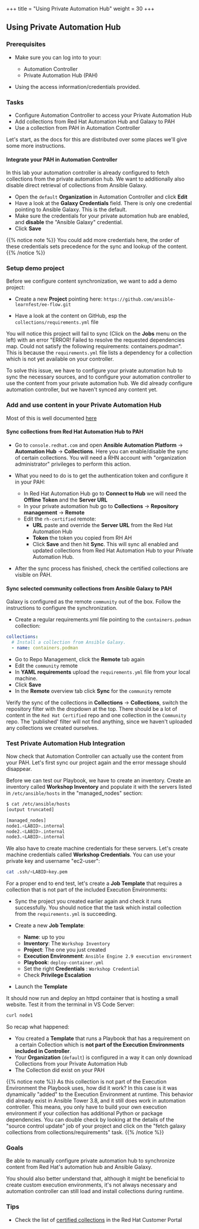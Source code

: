 +++
title = "Using Private Automation Hub"
weight = 30
+++

## Using Private Automation Hub

### Prerequisites

* Make sure you can log into to your:

  * Automation Controller
  * Private Automation Hub (PAH)

* Using the access information/credentials provided.

### Tasks

* Configure Automation Controller to access your Private Automation Hub
* Add collections from Red Hat Automation Hub and Galaxy to PAH
* Use a collection from PAH in Automation Controller

Let's start, as the docs for this are distributed over some places we'll give some more instructions.

#### Integrate your PAH in Automation Controller

In this lab your automation controller is already configured to fetch collections from the private automation hub. We want to additionally also disable direct retrieval of collections from Ansible Galaxy.

* Open the `default` **Organization** in Automation Controller and click **Edit**
* Have a look at the **Galaxy Credentials** field. There is only one credential pointing to Ansible Galaxy. This is the default.
* Make sure the credentials for your private automation hub are enabled, and **disable** the "Ansible Galaxy" credential.
* Click **Save**

{{% notice note %}}
You could add more credentials here, the order of these credentials sets precedence for the sync and lookup of the content.
{{% /notice %}}

### Setup demo project

Before we configure content synchronization, we want to add a demo project:

* Create a new **Project** pointing here: `https://github.com/ansible-learnfest/ee-flow.git`

* Have a look at the content on GitHub, esp the `collections/requirements.yml` file

You will notice this project will fail to sync (Click on the **Jobs** menu on the left) with an error "ERROR! Failed to resolve the requested dependencies map. Could not satisfy the following requirements: containers.podman". This is because the `requirements.yml` file lists a dependency for a collection which is not yet available on your controller.

To solve this issue, we have to configure your private automation hub to sync the necessary sources, and to configure your automation controller to use the content from your private automation hub. We did already configure automation controller, but we haven't synced any content yet.

### Add and use content in your Private Automation Hub

Most of this is well documented [here](https://access.redhat.com/documentation/en-us/red_hat_ansible_automation_platform/2.3/html-single/managing_red_hat_ansible_content_collections_and_ansible_galaxy_collections_in_automation_hub/index)

#### Sync collections from Red Hat Automation Hub to PAH

* Go to `console.redhat.com` and open **Ansible Automation Platform** -> **Automation Hub** -> **Collections**. Here you can enable/disable the sync of certain collections. You will need a RHN account with "organization administrator" privileges to perform this action.

* What you need to do is to get the authentication token and configure it in your PAH:
  * In Red Hat Automation Hub go to **Connect to Hub** we will need the **Offline Token** and the **Server URL**
  * In your private automation hub go to **Collections** -> **Repository management** -> **Remote**
  * Edit the `rh-certified` remote:
    * **URL** paste and override the **Server URL** from the Red Hat Automation Hub
    * **Token** the token you copied from RH AH
    * Click **Save** and then hit **Sync**. This will sync all enabled and updated collections from Red Hat Automation Hub to your Private Automation Hub.
* After the sync process has finished, check the certified collections are visible on PAH.

#### Sync selected community collections from Ansible Galaxy to PAH

Galaxy is configured as the remote `community` out of the box. Follow the instructions to configure the synchronization.

* Create a regular requirements.yml file pointing to the `containers.podman` collection:

```yaml
collections:
  # Install a collection from Ansible Galaxy.
  - name: containers.podman
```

* Go to Repo Management, click the **Remote** tab again
* Edit the `community` remote
* In **YAML requirements** upload the  `requirements.yml` file from your local machine.
* Click **Save**
* In the **Remote** overview tab click **Sync** for the `community` remote

Verify the sync of the collections in **Collections** -> **Collections**, switch the repository filter with the dropdown at the top. There should be a lot of content in the `Red Hat Certified` repo and one collection in the `Community` repo. The 'published' filter will not find anything, since we haven't uploaded any collections we created ourselves.

### Test Private Automation Hub Integration

Now check that Automation Controller can actually use the content from your PAH. Let's first sync our project again and the error message should disappear.

Before we can test our Playbook, we have to create an inventory. Create an inventory called **Workshop Inventory** and populate it with the servers listed in `/etc/ansible/hosts` in the "managed_nodes" section:

```bash
$ cat /etc/ansible/hosts
[output truncated]

[managed_nodes]
node1.<LABID>.internal
node2.<LABID>.internal
node3.<LABID>.internal
```

We also have to create machine credentials for these servers. Let's create machine credentials called **Workshop Credentials**. You can use your private key and username "ec2-user":

```bash
cat .ssh/<LABID>key.pem
```

For a proper end to end test, let's create a **Job Template** that requires a collection that is not part of the included Execution Environments:

* Sync the project you created earlier again and check it runs successfully. You should notice that the task which install collection from the `requirements.yml` is succeeding.

* Create a new **Job Template**:
  * **Name**: up to you
  * **Inventory**: The `Workshop Inventory`
  * **Project**: The one you just created
  * **Execution Environment**: `Ansible Engine 2.9 execution environment`
  * **Playbook**: `deploy-container.yml`
  * Set the right **Credentials** : `Workshop Credential`
  * Check **Privilege Escalation**

* Launch the **Template**

It should now run and deploy an httpd container that is hosting a small website. Test it from the terminal in VS Code Server:

```bash
curl node1
```

So recap what happened:

* You created a **Template** that runs a Playbook that has a requirement on a certain Collection which is **not part of the Execution Environments included in Controller**.
* Your **Organization** (`default`) is configured in a way it can only download Collections from your Private Automation Hub
* The Collection did exist on your PAH

{{% notice note %}}
As this collection is not part of the Execution Environment the Playbook uses, how did it work?
In this case is it was dynamically "added" to the Execution Environment at runtime. This behavior did already exist in Ansible Tower 3.8, and it still does work in automation controller. This means, you only have to build your own execution environment if your collection has additional Python or package dependencies. You can double check by looking at the details of the "source control update" job of your project and click on the "fetch galaxy collections from collections/requirements" task.
{{% /notice %}}

### Goals

Be able to manually configure private automation hub to synchronize content from Red Hat's automation hub and Ansible Galaxy.

You should also better understand that, although it might be beneficial to create custom execution environments, it's not always necessary and automation controller can still load and install collections during runtime.

### Tips

* Check the list of [certified collections](https://access.redhat.com/articles/3642632) in the Red Hat Customer Portal
